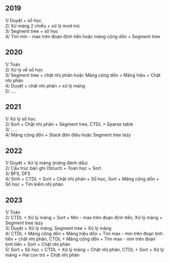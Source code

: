 ## 2019
1/ Duyệt + số học\
2/ Xử mảng 2 chiều + xử lý mod mũ\
3/ Segment tree + số học\
4/ Tìm min - max trên đoạn định tiến hoặc mảng cộng dồn + Segment tree

## 2020
1/ Toán\
2/ Xử lý về số học\
3/ Segment tree + chặt nhị phân hoặc Mảng cộng dồn + Mảng hiệu + Chặt nhị phân\
4/ Duyệt + chặt nhị phân + xử lý mảng\
5/ ....

## 2021
1/ Xử lý số học\
2/ Sort + Chặt nhị phân + Segment tree, CTDL + Sparse table\
3/ .....\
4/ Mảng cộng dồn + Stack đơn điệu hoặc Segment tree lazy

## 2022
1/ Duyệt + Xử lý mảng (mảng đánh dấu)\
2/ Cấu trúc bản ghi (Struct) + Toán học + Sort\
3/ BFS, DFS\
4/ Sinh + CTDL + Sort + Chặt nhị phân + Số học, Sort + Mảng cộng dồn + Số học + Tìm kiếm nhị phân

## 2023
1/ Toán\
2/ CTDL + Xử lý mảng + Sort + Min - max trên đoạn định tiến, Xử lý mảng + Segment tree lazy\
3/ Duyệt + Xử lý mảng, Segment tree + Xử lý mảng\
4/ CTDL + Mảng cộng dồn + Mảng hiệu dồn + Tìm max - min trên đoạn tịnh tiến + chặt nhị phân, CTDL + Mảng cộng dồn + Tìm max - min trên đoạn tịnh tiến + Sort + Chặt nhị phân\
5/ Sort + Số học + CTDL + Xử lý mảng + Chặt nhị phân, CTDL + Sort + Xử lý mảng + Hai con trỏ + Chặt nhị phân
